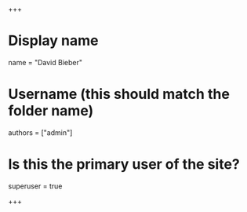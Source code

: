 +++
# Display name
name = "David Bieber"

# Username (this should match the folder name)
authors = ["admin"]

# Is this the primary user of the site?
superuser = true

+++